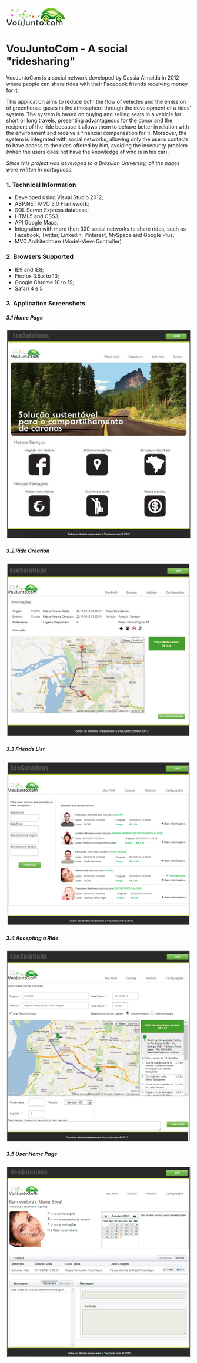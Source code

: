 <img src="ApplicationLogo.png" />
<h1>VouJuntoCom - A social "ridesharing"</h1>

<p>VouJuntoCom is a social network developed by Cassia Almeida in 2012 where people can share rides with their 
Facebook friends receiving money for it.</p>

<p>
This application aims to reduce both the flow of vehicles and the emission of greenhouse gases 
in the atmosphere through the development of a rides’ system. The system is based on buying and 
selling seats in a vehicle for short or long travels, presenting advantageous for the donor and 
the recipient of the ride because it allows them to behave better in relation with the environment 
and receive a financial compensation for it. Moreover, the system is integrated with social networks, 
allowing only the user’s contacts to have access to the rides offered by him, avoiding the insecurity 
problem (when the users does not have the knowledge of who is in his car).
</p>

<p><i>Since this project was developed to a Brazilian University, all the pages were written in portuguese.</i><p/>

<h3>1. Technical Information</h3>
<ul>
  <li>Developed using Visual Studio 2012;</li>
  <li>ASP.NET MVC 3.0 Framework;</li>
  <li>SQL Server Express database;</li>
  <li>HTML5 and CSS3;</li>
  <li>API Google Maps;</li>
  <li>Integration with more then 300 social networks to share rides, such as Facebook, Twitter, Linkedin, Pinterest, MySpace and Google Plus;</li>
  <li>MVC Architechture (Model-View-Controller)</li>
</ul>

<h3>2. Browsers Supported</h3>
<ul>
  <li>IE9 and IE8;</li>
  <li>Firefox 3.5.x to 13;</li>
  <li>Google Chrome 10 to 19;</li>
  <li>Safari 4 e 5</li>
</ul>

<h3>3. Application Screenshots</h3>

<h5>3.1 Home Page</h5>
<img src="Screen1.png"/>
<br/>

<h5>3.2 Ride Creation</h5>
<img src="Screen2.png"/>
<br/>

<h5>3.3 Friends List</h5>
<img src="Screen3.png"/>
<br/>

<h5>3.4 Accepting a Ride</h5>
<img src="Screen4.png"/>
<br/>

<h5>3.5 User Home Page</h5>
<img src="Screen5.png"/>
<br/>
